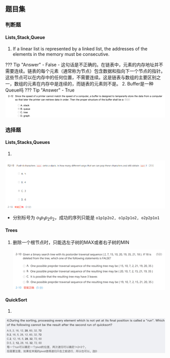 ## 题目集

### 判断题

#### Lists,Stack,Queue

1. If a linear list is represented by a linked list, the addresses of the elements in the memory must be consecutive. 

??? Tip "Answer"
    - False
    - 这句话是不正确的。在链表中，元素的内存地址并不需要连续。链表的每个元素（通常称为节点）包含数据和指向下一个节点的指针。这些节点可以在内存中的任何位置，不需要连续。这是链表与数组的主要区别之一，数组的元素在内存中是连续的，而链表的元素则不是。
2. Buffer是一种Queue吗
    ??? Tip "Answer"
    - True
    ![Untitled](Fundamentals%20of%20Data%20Structures%20505ba7ea12b7454ab10fc2d6a857950f/Untitled%2087.png)
    

### 选择题

#### Lists,Stacks,Queues

1.

![Untitled](Fundamentals%20of%20Data%20Structures%20505ba7ea12b7454ab10fc2d6a857950f/Untitled%2088.png)

- 分别标号为 $o_1p_1p_2o_2$，成功的序列只能是 `o1p1p2o2, o1p2p1o2, o2p2p1o1`

#### Trees

1. 删除一个根节点时，只能选左子树的MAX或者右子树的MIN
    
    ![Untitled](Fundamentals%20of%20Data%20Structures%20505ba7ea12b7454ab10fc2d6a857950f/Untitled%2089.png)
    

#### QuickSort

1.

![Untitled](Fundamentals%20of%20Data%20Structures%20505ba7ea12b7454ab10fc2d6a857950f/Untitled%2090.png)